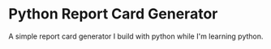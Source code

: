 # Python Report Card Generator

A simple report card generator I build with python while I'm learning python.